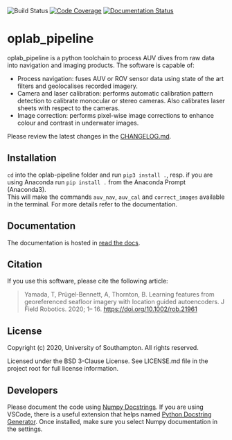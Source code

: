 ![Build Status](https://github.com/ocean-perception/oplab_pipeline/actions/workflows/python-package.yml/badge.svg)
[![Code Coverage](https://codecov.io/gh/ocean-perception/oplab_pipeline/branch/master/graph/badge.svg?token=PJBfl6qhp5)](https://codecov.io/gh/ocean-perception/oplab_pipeline) [![Documentation Status](https://readthedocs.org/projects/oplab-pipeline/badge/?version=latest)](https://oplab-pipeline.readthedocs.io/en/latest/?badge=latest)


# oplab_pipeline

oplab_pipeline is a python toolchain to process AUV dives from raw data into navigation and imaging products. The software is capable of:

- Process navigation: fuses AUV or ROV sensor data using state of the art filters and geolocalises recorded imagery.
- Camera and laser calibration: performs automatic calibration pattern detection to calibrate monocular or stereo cameras. Also calibrates laser sheets with respect to the cameras.
- Image correction: performs pixel-wise image corrections to enhance colour and contrast in underwater images.

Please review the latest changes in the [CHANGELOG.md](CHANGELOG.md). 


## Installation
`cd` into the oplab-pipeline folder and run `pip3 install .`, resp. if you are using Anaconda run `pip install .` from the Anaconda Prompt (Anaconda3).  
This will make the commands `auv_nav`, `auv_cal` and `correct_images` available in the terminal. For more details refer to the documentation.


## Documentation
The documentation is hosted in [read the docs](https://oplab-pipeline.readthedocs.io).


## Citation
If you use this software, please cite the following article:

> Yamada, T, Prügel‐Bennett, A, Thornton, B. Learning features from georeferenced seafloor imagery with location guided autoencoders. J Field Robotics. 2020; 1– 16. https://doi.org/10.1002/rob.21961


## License
Copyright (c) 2020, University of Southampton. All rights reserved.

Licensed under the BSD 3-Clause License. 
See LICENSE.md file in the project root for full license information.  

## Developers
Please document the code using [Numpy Docstrings](https://sphinxcontrib-napoleon.readthedocs.io/en/latest/example_numpy.html).
If you are using VSCode, there is a useful extension that helps named [Python Docstring Generator](https://marketplace.visualstudio.com/items?itemName=njpwerner.autodocstring). Once installed, make sure you select Numpy documentation in the settings.
